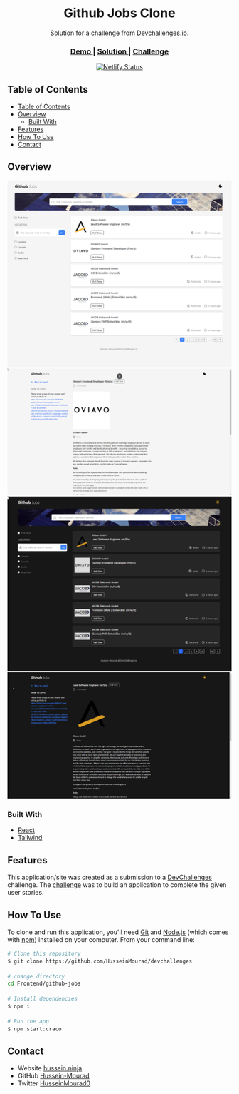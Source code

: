 <!-- Please update value in the {}  -->

<h1 align="center">Github Jobs Clone</h1>

<div align="center">
   Solution for a challenge from  <a href="http://devchallenges.io" target="_blank">Devchallenges.io</a>.
</div>

<div align="center">
  <h3>
    <a href="https://githubjobs-clone.netlify.app">
      Demo
    </a>
    <span> | </span>
    <a href="https://github.com/Hussein-Mourad/devchallenges/tree/main/Frontend/github-jobs">
      Solution
    </a>
    <span> | </span>
    <a href="https://devchallenges.io/challenges/TtUjDt19eIHxNQ4n5jps">
      Challenge
    </a>
  </h3>

[![Netlify Status](https://api.netlify.com/api/v1/badges/c4706917-686c-415a-955a-6267bd4c071e/deploy-status)](https://app.netlify.com/sites/githubjobs-clone/deploys)
</div>

<!-- TABLE OF CONTENTS -->

## Table of Contents

- [Table of Contents](#table-of-contents)
- [Overview](#overview)
  - [Built With](#built-with)
- [Features](#features)
- [How To Use](#how-to-use)
- [Contact](#contact)

<!-- OVERVIEW -->

## Overview

![screenshot](./screenshots/1.png)
![screenshot](./screenshots/2.png)
![screenshot](./screenshots/3.png)
![screenshot](./screenshots/4.png)


### Built With

<!-- This section should list any major frameworks that you built your project using. Here are a few examples.-->

- [React](https://reactjs.org/)
- [Tailwind](https://tailwindcss.com/)

## Features

<!-- List the features of your application or follow the template. Don't share the figma file here :) -->

This application/site was created as a submission to a [DevChallenges](https://devchallenges.io/challenges) challenge. The [challenge](https://devchallenges.io/challenges/TtUjDt19eIHxNQ4n5jps) was to build an application to complete the given user stories.

## How To Use

<!-- Example: -->

To clone and run this application, you'll need [Git](https://git-scm.com) and [Node.js](https://nodejs.org/en/download/) (which comes with [npm](http://npmjs.com)) installed on your computer. From your command line:

```bash
# Clone this repository
$ git clone https://github.com/HusseinMourad/devchallenges

# change directory
cd Frontend/github-jobs

# Install dependencies
$ npm i

# Run the app
$ npm start:craco
```


## Contact

- Website [hussein.ninja](https://hussein.ninja)
- GitHub [Hussein-Mourad](https://github.com/Hussein-Mourad)
- Twitter [HusseinMourad0](https://twitter.com/HusseinMourad0)
